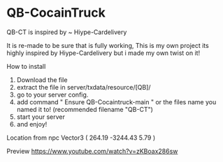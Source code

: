 # QB-CocainTruck

QB-CT is inspired by ~ Hiype-Cardelivery 

It is re-made to be sure that is fully working, This is my own project its highly inspired by Hiype-Cardelivery but i made my own twist on it!


How to install

1. Download the file
2. extract the file in server/txdata/resource/[QB]/
3. go to your server config.
4. add command " Ensure QB-Cocaintruck-main " or the files name you named it to! (recommended filename "QB-CT")
5. start your server
6. and enjoy!


Location from npc Vector3 ( 264.19 -3244.43 5.79 ) 


Preview
https://www.youtube.com/watch?v=zKBoax286sw
